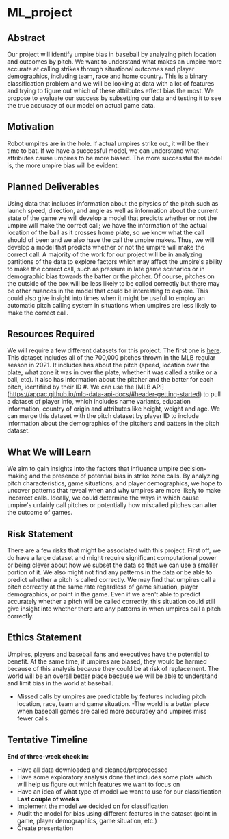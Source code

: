 # ML_project

## Abstract

Our project will identify umpire bias in baseball by analyzing pitch 
location and outcomes by pitch. We want to understand what makes an umpire 
more accurate at calling strikes through situational outcomes and player
demographics, including team, race and home country. This is a binary 
classification problem and we will be looking at data with a lot of features
and trying to figure out which of these attributes effect bias the most. 
We propose to evaluate our success by subsetting our data and testing it 
to see the true accuracy of our model on actual game data.

## Motivation

Robot umpires are in the hole. If actual umpires strike out, it will be their
time to bat. If we have a successful model, we can understand what attributes
cause umpires to be more biased. The more successful the model is, the more umpire 
bias will be evident.

## Planned Deliverables

Using data that includes information about the physics of the pitch such as launch speed, direction, and angle as well as information about the current state of the game we will develop a model that predicts whether or not the umpire will make the correct call; we have the information of the actual location of the ball as it crosses home plate, so we know what the call should of been and we also have the call the umpire makes. Thus, we will develop a model that predicts whether or not the umpire will make the correct call. A majority of the work for our project will be in analyzing partitions of the data to explore factors which may affect the umpire's ability to make the correct call, such as pressure in late game scenarios or in demographic bias towards the batter or the pitcher. Of course, pitches on the outside of the box will be less likely to be called correctly but there may be other nuances in the model that could be interesting to explore. This could also give insight into times when it might be useful to employ an automatic pitch calling system in situations when umpires are less likely to make the correct call.  

## Resources Required

We will require a few different datasets for this project. The first one is [here](https://www.kaggle.com/datasets/amandaaapoor/2021regularseasonmlbpitches). This dataset includes all of the 700,000 pitches thrown in the MLB regular season in 2021. It includes has about the pitch (speed, location over the plate, what zone it was in over the plate, whether it was called a strike or a ball, etc). It also has information about the pitcher and the batter for each pitch, identified by their ID #. We can use the [MLB API] (https://appac.github.io/mlb-data-api-docs/#header-getting-started) to pull a dataset of player info, which includes name variants, education information, country of origin and attributes like height, weight and age. We can merge this dataset with the pitch dataset by player ID to include information about the demographics of the pitchers and batters in the pitch dataset. 

## What We will Learn

We aim to gain insights into the factors that influence umpire decision-making and the presence of potential bias in strike zone calls. By analyzing pitch characteristics, game situations, and player demographics, we hope to uncover patterns that reveal when and why umpires are more likely to make incorrect calls. Ideally, we could determine the ways in which cause umpire's unfairly call pitches or potentially how miscalled pitches can alter the outcome of games. 

## Risk Statement

There are a few risks that might be associated with this project. First off, we do have a large dataset and might require significant computational power or being clever about how we subset the data so that we can use a smaller portion of it. We also might not find any patterns ‍‍‍‍‍‍‍‍‍‍‍‍‍‍‍‍‍‍‍‍in the data or be able to predict whether a pitch is called correctly.  ‍‍‍‍‍‍‍‍‍‍‍‍‍‍We may find that umpires call a pitch correctly at the same rate regardless of game situation, player demographics, or point in the game. Even if we aren't able to predict accurately whether a pitch will be called correctly, this situation could still give insight into whether there are any patterns in when umpires call a pitch correctly. 

## Ethics Statement

Umpires, players and baseball fans and executives have the potential to benefit.
At the same time, if umpires are biased, they would be harmed because of this analysis
because they could be at risk of replacement. The world will be an overall better place
because we will be able to understand and limit bias in the world at baseball. 
- Missed calls by umpires are predictable by features including pitch location, race, team and game
situation.
-The world is a better place when baseball games are called more accuratley and 
umpires miss fewer calls. 

## Tentative Timeline
**End of three-week check in:**
- Have all data downloaded and cleaned/preprocessed
- Have some exploratory analysis done that includes some plots which will help us figure out which features we want to focus on
- Have an idea of what type of model we want to use for our classification 
**Last couple of weeks**
- Implement the model we decided on for classification 
- Audit the model for bias using different features in the dataset (point in game, player demographics, game situation, etc.)
- Create presentation